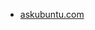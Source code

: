 * [askubuntu.com](https://askubuntu.com/questions/998384/how-to-convert-document-from-google-docs-to-text-file)
